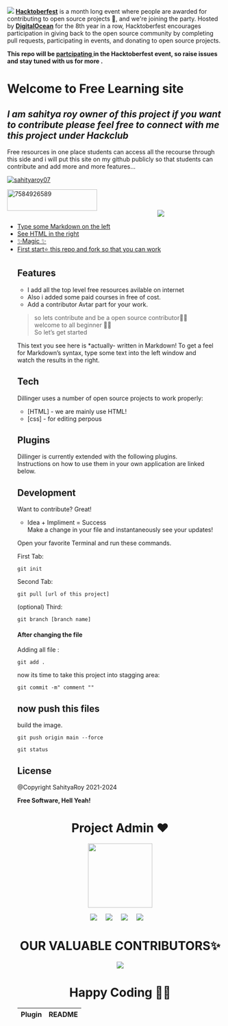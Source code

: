 ![](https://external-content.duckduckgo.com/iu/?u=https%3A%2F%2Fimaqpress.com%2Fwp-content%2Fuploads%2F2021%2F04%2Fonline-learning.jpg&f=1&nofb=1)
[**Hacktoberfest**](https://hacktoberfest.digitalocean.com/) is a month long event where people are awarded for contributing to open source projects 🙌, and we're joining the party. Hosted by [**DigitalOcean**](https://www.digitalocean.com/) for the 8th year in a row, Hacktoberfest encourages participation in giving back to the open source community by completing pull requests, participating in events, and donating to open source projects.

<b>This repo will be <u> partcipating </u> in the Hacktoberfest event, so raise issues and stay tuned with us for more .</b>

<h1 class="code-line" data-line-start=0 data-line-end=1 ><a id="Welcome_to_Free_Learning_site_0"></a>Welcome to Free Learning site</h1>
<h2 class="code-line" data-line-start=1 data-line-end=2 ><a id="_I_am_sahitya_roy_owner_of_this_project_if_you_want_to_contribute_please_feel_free_to_connect_with_m__1"></a><em>I am sahitya roy owner of this project if you want to contribute please feel free to connect with me this project under Hackclub </em></h2>
<p class="has-line-data" data-line-start="2" data-line-end="3">Free resources in one place students can access all the recourse through this side and i will put this site on my github publicly so that students can contribute and add more and more features…</p>

<p align="left"> <a href="https://twitter.com/sahityaroy07" target="blank"><img src="https://img.shields.io/twitter/follow/sahityaroy07?logo=twitter&style=for-the-badge" alt="sahityaroy07" /></a> </p>
<p><a href="https://www.buymeacoffee.com/sahityaroy"> <img align="left" src="https://cdn.buymeacoffee.com/buttons/v2/default-yellow.png" height="50" width="210" alt="7584926589" /></a></p><br><br>
<p align="left"> <a href="https://www.linkedin.com/in/sahitya-roy/" target="blank">

<p align="center">
   <img src="https://user-images.githubusercontent.com/72821604/134854638-bf82a21b-06ae-4308-9e44-a4727b52c7d6.jpg"/>
</p>

<ul>
<li class="has-line-data" data-line-start="4" data-line-end="5">Type some Markdown on the left</li>
<li class="has-line-data" data-line-start="5" data-line-end="6">See HTML in the right</li>
<li class="has-line-data" data-line-start="6" data-line-end="8">✨Magic ✨</li>
<li class="has-line-data" data-line-start="6" data-line-end="8">First start⭐ this repo and fork so that you can work </li?
</ul>
<h2 class="code-line" data-line-start=8 data-line-end=9 ><a id="Features_8"></a>Features</h2>
<ul>
<li class="has-line-data" data-line-start="10" data-line-end="11">I add all the top level free resources avilable on internet</li>
<li class="has-line-data" data-line-start="11" data-line-end="12">Also i added some paid courses in free of cost.</li>
<li class="has-line-data" data-line-start="12" data-line-end="13">Add a contributor Avtar part for your work.</li>
</ul>
<blockquote>
<p class="has-line-data" data-line-start="15" data-line-end="18">so lets contribute and be a open source contributor🐱‍💻<br>
welcome to all beginner 👩‍💻<br>
So let’s get started</p>
</blockquote>
<p class="has-line-data" data-line-start="19" data-line-end="22">This text you see here is *actually- written in Markdown! To get a feel<br>
for Markdown’s syntax, type some text into the left window and<br>
watch the results in the right.</p>
<h2 class="code-line" data-line-start=23 data-line-end=24 ><a id="Tech_23"></a>Tech</h2>
<p class="has-line-data" data-line-start="25" data-line-end="26">Dillinger uses a number of open source projects to work properly:</p>
<ul>
<li class="has-line-data" data-line-start="27" data-line-end="28">[HTML] - we are mainly use HTML!</li>
<li class="has-line-data" data-line-start="28" data-line-end="29">[css] - for editing perpous</li>
</ul>

<h2 class="code-line" data-line-start=50 data-line-end=51 ><a id="Plugins_50"></a>Plugins</h2>
<p class="has-line-data" data-line-start="52" data-line-end="54">Dillinger is currently extended with the following plugins.<br>
Instructions on how to use them in your own application are linked below.</p>
<table class="table table-striped table-bordered">
<thead>
<tr>
<th>Plugin</th>
<th>README</th>
</tr>
</thead>
<tbody></tbody>

<h2 class="code-line" data-line-start=63 data-line-end=64 ><a id="Development_63"></a>Development</h2>
<p class="has-line-data" data-line-start="65" data-line-end="66">Want to contribute? Great!</p>
<ul>
<li class="has-line-data" data-line-start="66" data-line-end="69">Idea + Impliment = Success<br>
Make a change in your file and instantaneously see your updates!</li>
</ul>
<p class="has-line-data" data-line-start="69" data-line-end="70">Open your favorite Terminal and run these commands.</p>
<p class="has-line-data" data-line-start="71" data-line-end="72">First Tab:</p>
<pre><code class="has-line-data" data-line-start="74" data-line-end="76" class="language-sh">git init
</code></pre>
<p class="has-line-data" data-line-start="77" data-line-end="78">Second Tab:</p>
<pre><code class="has-line-data" data-line-start="80" data-line-end="82" class="language-sh">git pull [url of this project]
</code></pre>
<p class="has-line-data" data-line-start="83" data-line-end="84">(optional) Third:</p>
<pre><code class="has-line-data" data-line-start="86" data-line-end="88" class="language-sh">git branch [branch name]
</code></pre>
<h4 class="code-line" data-line-start=89 data-line-end=90 ><a id="After_changing_the_file_89"></a>After changing the file</h4>
<p class="has-line-data" data-line-start="91" data-line-end="92">Adding all file :</p>
<pre><code class="has-line-data" data-line-start="94" data-line-end="96" class="language-sh">git add .
</code></pre>
<p class="has-line-data" data-line-start="97" data-line-end="98">now its time to take this project into stagging area:</p>
<pre><code class="has-line-data" data-line-start="100" data-line-end="102" class="language-sh">git commit -m<span class="hljs-string">" comment "</span><span class="hljs-string">"
</span></code></pre>
<h2 class="code-line" data-line-start=103 data-line-end=104 ><a id="now_push_this_files_103"></a>now push this files</h2>
<p class="has-line-data" data-line-start="104" data-line-end="105">build the image.</p>
<pre><code class="has-line-data" data-line-start="107" data-line-end="109" class="language-sh">git push origin main --force
</code></pre>
<pre><code class="has-line-data" data-line-start="113" data-line-end="115" class="language-sh">git status
</code></pre>
<h2 class="code-line" data-line-start=116 data-line-end=117 ><a id="License_116"></a>License</h2>
<p class="has-line-data" data-line-start="118" data-line-end="119">@Copyright SahityaRoy 2021-2024</p>
<p class="has-line-data" data-line-start="120" data-line-end="121"><strong>Free Software, Hell Yeah!</strong></p>
	
	
<h1 align=center> Project Admin ❤️ </h1>
<p align="center">
  <a href="https://github.com/SahityaRoy"><img src="https://avatars.githubusercontent.com/u/72821604?v=4" width=150px height=150px /></a> 
    
<p align="center">
  <a target="_blank"href="https://www.linkedin.com/in/sahitya-roy/"><img src="https://img.shields.io/badge/linkedin-%230077B5.svg?&style=for-the-badge&logo=linkedin&logoColor=white" /></a>&nbsp;&nbsp;&nbsp;&nbsp;
  <a target="_blank"href="https://twitter.com/SahityaRoy07"><img src="https://img.shields.io/badge/twitter-%231DA1F2.svg?&style=for-the-badge&logo=twitter&logoColor=white" /></a>&nbsp;&nbsp;&nbsp;&nbsp;
  <a href="mailto:sahitya.roy@uem.edu.in?subject=Hello%20Harsh,%20From%20Github"><img src="https://img.shields.io/badge/gmail-%23D14836.svg?&style=for-the-badge&logo=gmail&logoColor=white" /></a>&nbsp;&nbsp;&nbsp;&nbsp;
  <a href="https://SahityaRoy.hashnode.dev/"><img src="https://img.shields.io/badge/hashnode-%27D1203.svg?&style=for-the-badge&logo=hashnode&logoColor=blue" /></a>&nbsp;&nbsp;&nbsp;&nbsp;
</p>
	
	
<h1 align=center> OUR VALUABLE CONTRIBUTORS✨ </h1>
<p align="center">
  
	
<a href="https://github.com/SahityaRoy/E-Learning-freesite/graphs/contributors">
  <img src="https://contrib.rocks/image?repo=SahityaRoy/E-Learning-freesite" />
</a>

<h1 align=center>Happy Coding 👨‍💻 </h1>
